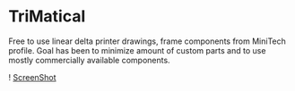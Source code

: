 TriMatical
==========

Free to use linear delta printer drawings, frame components from MiniTech profile.
Goal has been to minimize amount of custom parts and to use mostly commercially available components.

! [ScreenShot](https://raw.githubusercontent.com/tpruuden/TriMatical/master/TriMatical%20picture.jpg)
